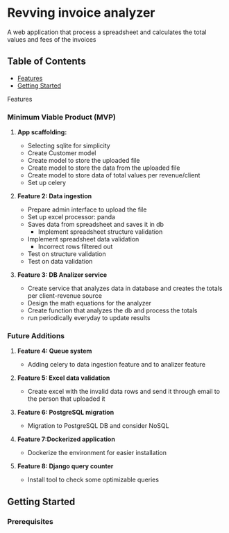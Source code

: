# Revving invoice analyzer
A web application that process a spreadsheet and calculates the total values and fees of the invoices 

## Table of Contents

- [Features](#features)
- [Getting Started](#getting-started)


Features

### Minimum Viable Product (MVP)

1. **App scaffolding:**
   - Selecting sqlite for simplicity
   - Create Customer model
   - Create model to store the uploaded file
   - Create model to store the data from the uploaded file
   - Create model to store data of total values per revenue/client
   - Set up celery


2. **Feature 2: Data ingestion**
   - Prepare admin interface to upload the file
   - Set up excel processor: panda
   - Saves data from spreadsheet and saves it in db
      - Implement spreadsheet structure validation
   - Implement spreadsheet data validation
      - Incorrect rows filtered out
   - Test on structure validation
   - Test on data validation

3. **Feature 3: DB Analizer service**
   - Create service that analyzes data in database and creates the totals per client-revenue source
   - Design the math equations for the analyzer
   - Create function that analyzes the db and process the totals
   - run periodically everyday to update results


### Future Additions

1. **Feature 4: Queue system**
   - Adding celery to data ingestion feature and to analizer feature

2. **Feature 5: Excel data validation**
   - Create excel with the invalid data rows and send it through email to the person that uploaded it

3. **Feature 6: PostgreSQL migration**
   - Migration to PostgreSQL DB and consider NoSQL

4. **Feature 7:Dockerized application**
   - Dockerize the environment for easier installation

5. **Feature 8: Django query counter**
   - Install tool to check some optimizable queries


## Getting Started



### Prerequisites



